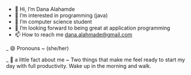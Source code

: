- 👋 Hi, I’m Dana Alahamde
- 👀 I’m interested in programming (java)
- 🌱 I’m computer science student
- 💞️ I’m looking forward to being great at application programming 
- 📫 How to reach me dana.alahmade@gmail.com

_ 😄 Pronouns ~ (she/her)

_ 🌻 a little fact about me ~ Two things that make me feel ready to start my day with full productivity. Wake up in the morning and walk. 

<!---
DanaV4/DanaV4 is a ✨ special ✨ repository because its `README.md` (this file) appears on your GitHub profile.
You can click the Preview link to take a look at your changes.
--->
